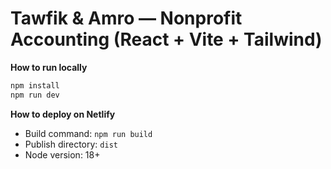 # Tawfik & Amro — Nonprofit Accounting (React + Vite + Tailwind)

**How to run locally**

```bash
npm install
npm run dev
```

**How to deploy on Netlify**

- Build command: `npm run build`
- Publish directory: `dist`
- Node version: 18+
